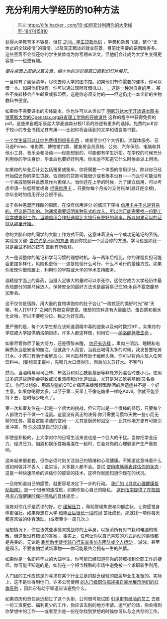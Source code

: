 # 充分利用大学经历的10种方法

> 原文:[https://life hacker . com/10-如何充分利用你的大学经历-1847415810](https://lifehacker.com/10-ways-to-make-the-most-of-your-college-experience-1847415810)

获得大学教育本不容易，但在 [之间，学生贷款危机](https://lifehacker.com/wtf-is-going-on-with-federal-student-loan-assistance-1847344545) ，学费和杂费飞涨，整个“无休止的全球疫情”的事情，以及真正黯淡的就业前景，目前比需要的要困难得多。这些黑客不会偿还你的学生贷款或为你写期末论文，但他们会让成为大学生变得更容易——也更有趣。

*要在桌面上阅读这篇文章，缩小你的浏览器窗口直到幻灯片展开。*

一旦你有了阅读清单，尽快去你大学的图书馆。如果他们有你需要的课本，你可以借一本。如果他们没有，你可以通过馆际互借(ILL)， [，这是一种对自身的黑](https://lifehacker.com/order-books-from-around-the-world-with-interlibrary-loa-1837177971) 。某些不良转移会产生邮资或影印费，这是你必须支付的——但这仍比一本全新的生物教科书便宜。

如果你不需要课本的实体副本，你也许可以从类似于 [明尼苏达大学开放课本图书馆](https://open.umn.edu/opentextbooks)[莱斯大学的Openstax.org](https://openstax.org/)[麻省理工学院的开放课件](https://ocw.mit.edu/index.htm) 这样的程序中获得免费的pdf。这些来自威斯康星大学麦迪森分校IT系的综述有更多的选择。免费的pdf对于较小的专业书籍尤其有用——比如你将会读到的文学和语言类书籍。

[一个学生证可以让你免费得到很多东西](https://collegeinfogeek.com/student-discounts/) ，或者至少打个大折扣。流媒体服务、亚马逊Prime、电影票、博物馆门票、健身房会员资格、公交、汽车保险、电脑和其他小工具、音乐会和活动——你能想到的，可能都有学生折扣。在学校的时候充分利用你的学生身份，毕业后也要好好利用。你永远不知道它什么时候会派上用场。

如果你的毕业后计划包括租房或租车，你将需要一个体面的信用评分。除非你已经开始偿还你的学生贷款，否则你的贷款可能很少或者根本没有——而且你可能没有一个亲戚能够并且愿意作为担保人。当你还在上学的时候，为了建立信用，可以考虑申请一张低额度或者 [担保信用卡](https://lifehacker.com/how-to-choose-a-secured-credit-card-1843680572) 。只要你每个月按时支付账单(最好是全额)，你毕业时的信用评分会很不错。

出于各种愚蠢而残酷的原因，在没有信用评分 的情况下获得 [信用卡并不总是容易的，但这是可能的。你通常需要证明某种形式的收入，所以你可能需要找一份勤工俭学或兼职工作。当地信用合作社通常比大银行有更好的利率，所以如果可以的话就从那里开始。](https://lifehacker.com/how-to-apply-for-a-credit-card-with-no-credit-score-1827446657)

你的大脑和你的同学的大脑工作方式不同，这意味着没有一个成功记笔记的系统。实验是关键: [尝试许多不同的方法](https://lifehacker.com/back-to-basics-perfect-your-note-taking-techniques-484879924) 直到你找到一个适合你的方法。学习也是如此— [只是尝试不同的技巧](https://lifehacker.com/lifehackers-most-popular-study-tips-1828473799) 直到有所收获。

大一是调整你的笔记和学习习惯的理想时机。与一两年后相比，你的课程负担可能会更加多样化，风险也更低——这是检验什么可行、什么不可行的最佳方式。如果你发现你很难跟上，利用你的学院或大学的学术支持服务。

酒精是字面上的毒药，当摄入足够大的量时可以杀死你，这使它成为大学经历中最危险部分的黑马候选人。保持安全的最好方法也是最容易记住的:永远不要空腹参加聚会。

这不仅仅是宿醉。用大量的食物填饱你的肚子会让“一段疯狂的美好时光”和“天哪，有人打911了”之间的界限变得更宽。理想的饮料含有大量脂肪、蛋白质和碳水化合物，所以不要吃沙拉，称之为好东西。

更严重的是，每个大学生都应该知道酒精中毒的迹象以及何时拨打911 。如果你的学院或大学提供纳洛酮训练，许多人都这样做，利用它——[纳洛酮拯救生命](https://lifehacker.com/how-to-obtain-and-use-naloxone-the-drug-that-can-rever-1796260619) 。

如果尽管你尽了最大努力，还是宿醉未醒， [你还有选择](https://lifehacker.com/our-best-hangover-cures-conveniently-located-in-one-pl-1845969130) 。熏肉三明治、睡眠和电解质永远是安全的赌注，但就我个人而言，当我还喝得太多的时候，我发誓要吃苏打水。小苏打有助于缓解恶心，阿司匹林有助于缓解头痛，你可以将药片放入任何饮料中。(要想真正提神，先喝几大口佳得乐，然后加入苏打水。不客气)

然而，当酒精与阿司匹林、布洛芬和对乙酰氨基酚等非处方药混合时要小心。使用过多的这些药物会导致或加重溃疡和消化道出血，尤其是对乙酰氨基酚(又名泰诺)。你可以想象，用高剂量的OTC止痛药来缓解频繁酗酒的后遗症并不是一个好主意。如果你喝得太多，以至于第二天早上不像吃糖果一样吃Advil，你就不能坚持下去，是时候少吃点了。

第一次和室友住在一起是一个很大的挑战，但它可以是一个很棒的经历，只要每个人都致力于不做一个混蛋。这里没有真正的诀窍:你只需要习惯每天做一些小而无聊的任务。需要定期清洁的空间——尤其是厨房和浴室——比其他地方更有可能引发冲突，而 [你必须尽自己的力量](https://lifehacker.com/the-dos-and-donts-of-sharing-a-kitchen-with-roommates-1828489011) 。

即使是积极的，上大学对你的日常生活来说也是一个巨大的干扰。当你把学业压力、经济压力、酗酒和娱乐性吸毒混在一起时，它会对你的心理健康产生严重影响。

这听起来很老套，但你必须时刻关注自己的情绪和心理健康。不知道这意味着什么或如何做并不丢人；说实话，大多数人都不会。尝试 [使用疼痛量表评估你的状态](https://lifehacker.com/use-this-pain-scale-to-assess-your-mental-health-1826424998) :这是一种快速简单的评估你的感受的技术，这样你就能知道你现在的状况。

一旦你知道自己的感受，就更容易决定下一步的行动。 [我们的《寻求心理健康帮助指南》](https://lifehacker.com/your-basic-guide-to-seeking-help-for-your-mental-health-1829656946) 是一个很棒的速成班，如果你担心自己的隐私， [这份指南提供了在校园寻求心理健康时保护隐私的具体提示](https://lifehacker.com/how-to-protect-your-privacy-when-seeking-mental-health-1828974378) 。

锻炼对你几乎是荒谬的好。它 [缓解压力](https://lifehacker.com/exercise-is-stress-relief-so-you-should-probably-go-exe-1846011332) ，帮助管理焦虑和抑郁症状，让你感觉身体更强壮。如果你想在大学 [和毕业后很长一段时间](https://lifehacker.com/8-sports-you-can-still-compete-in-if-youre-old-1847250573/slides/2) 茁壮成长，那就找一项你每天都喜欢做的体育活动。(或者至少一周几次。)

理想情况下，你应该做些事情来挑战你的上半身，以抵消所有对书籍和电脑的懒散，但这里没有错误的答案 。事实上，任何让你以自己喜欢的方式运动的事情都是完美的，无论是 [跑步](https://lifehacker.com/everything-you-need-to-know-to-start-running-1787655831)[散步](https://lifehacker.com/you-need-to-walk-outside-every-day-1843260445)[徒步](https://lifehacker.com/go-somewhere-new-for-a-run-or-hike-1844954732)[骑自行车](https://lifehacker.com/get-serious-about-cycling-with-these-beginner-training-1838282976)[举重](https://lifehacker.com/put-some-fucking-weight-on-the-bar-1847176087)[加入团队或个人运动](https://lifehacker.com/to-enjoy-exercise-more-join-a-team-1830472566) ，游泳，甚至是园艺。不要害怕尝试新事物——你可能最终会拥有一生的热情。

如果你是一名即将毕业的大四学生，你可能已经知道在你的领域找到全职工作的捷径。你可能*不*知道的是，如何在一个相当残酷的市场中避免被一个求职新手利用。

入门级的工作应该是为寻求在某个行业立足的缺乏经验的应届毕业生准备的。实际上，这不是谁得到他们。许多公司使用 [的入门级职位描述来自豪地展示他们的红旗系列](https://lifehacker.com/if-you-arent-qualified-for-their-entry-level-job-you-d-1846976334) ，因此它有助于知道应该避免什么。

如果资历和责任远远超过了这个头衔，公司很可能试图 [引诱更有经验的员工](https://lifehacker.com/dont-be-tricked-by-certain-entry-level-jobs-1846307174) 去做一份工资更低、福利更少的工作，你应该去别的地方申请。运气好的话，你会得到你梦想中的工作——或者至少是一份在你找到梦想的时候你可以与之共存的工作。